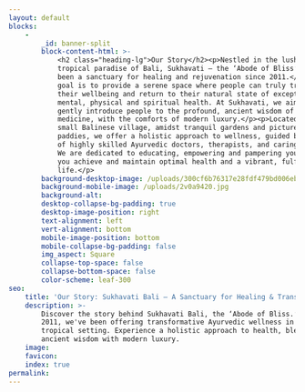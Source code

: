 ```yaml
---
layout: default
blocks:
    -
        _id: banner-split
        block-content-html: >-
            <h2 class="heading-lg">Our Story</h2><p>Nestled in the lush,
            tropical paradise of Bali, Sukhavati – the ‘Abode of Bliss’ - has
            been a sanctuary for healing and rejuvenation since 2011.</p><p>Our
            goal is to provide a serene space where people can truly transform
            their wellbeing and return to their natural state of exceptional
            mental, physical and spiritual health. At Sukhavati, we aim to
            gently introduce people to the profound, ancient wisdom of Ayurvedic
            medicine, with the comforts of modern luxury.</p><p>Located in a
            small Balinese village, amidst tranquil gardens and picturesque rice
            paddies, we offer a holistic approach to wellness, guided by a team
            of highly skilled Ayurvedic doctors, therapists, and caring staff.
            We are dedicated to educating, empowering and pampering you to help
            you achieve and maintain optimal health and a vibrant, fulfilling
            life.</p>
        background-desktop-image: /uploads/300cf6b76317e28fdf479bd006ebfd48.jpeg
        background-mobile-image: /uploads/2v0a9420.jpg
        background-alt:
        desktop-collapse-bg-padding: true
        desktop-image-position: right
        text-alignment: left
        vert-alignment: bottom
        mobile-image-position: bottom
        mobile-collapse-bg-padding: false
        img_aspect: Square
        collapse-top-space: false
        collapse-bottom-space: false
        color-scheme: leaf-300
seo:
    title: 'Our Story: Sukhavati Bali – A Sanctuary for Healing & Transformation'
    description: >-
        Discover the story behind Sukhavati Bali, the ‘Abode of Bliss.’ Since
        2011, we've been offering transformative Ayurvedic wellness in a serene
        tropical setting. Experience a holistic approach to health, blending
        ancient wisdom with modern luxury.
    image:
    favicon:
    index: true
permalink:
---
```

